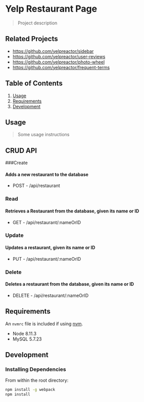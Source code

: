 # Yelp Restaurant Page

> Project description

## Related Projects

  - https://github.com/yelpreactor/sidebar
  - https://github.com/yelpreactor/user-reviews
  - https://github.com/yelpreactor/photo-wheel
  - https://github.com/yelpreactor/frequent-terms

## Table of Contents

1. [Usage](#Usage)
1. [Requirements](#requirements)
1. [Development](#development)

## Usage

> Some usage instructions

## CRUD API

###Create
 #### Adds a new restaurant to the database
 - POST - /api/restaurant
### Read
 #### Retrieves a Restaurant from the database, given its name or ID
 - GET - /api/restaurant/:nameOrID
### Update
 #### Updates a restaurant, given its name or ID
 - PUT - /api/restaurant/:nameOrID
### Delete
 #### Deletes a restaurant from the database, given its name or ID
 - DELETE - /api/restaurant/:nameOrID


## Requirements

An `nvmrc` file is included if using [nvm](https://github.com/creationix/nvm).

- Node 8.11.3
- MySQL 5.7.23

## Development

### Installing Dependencies

From within the root directory:

```sh
npm install -g webpack
npm install
```

